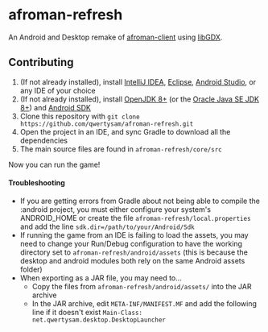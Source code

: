 # afroman-refresh
An Android and Desktop remake of [afroman-client](https://github.com/qwertysam/afroman-client) using [libGDX](https://libgdx.badlogicgames.com/index.html).

## Contributing

1. (If not already installed), install [IntelliJ IDEA](https://www.jetbrains.com/idea/download), [Eclipse](https://www.eclipse.org/downloads/), [Android Studio](https://developer.android.com/studio), or any IDE of your choice 
3. (If not already installed), install [OpenJDK 8+](https://openjdk.java.net/install/) (or the [Oracle Java SE JDK 8+](https://www.oracle.com/technetwork/java/javase/downloads/jdk8-downloads-2133151.html)) and [Android SDK](https://developer.android.com/studio/releases/sdk-tools)
4. Clone this repository with `git clone https://github.com/qwertysam/afroman-refresh.git`
5. Open the project in an IDE, and sync Gradle to download all the dependencies
5. The main source files are found in `afroman-refresh/core/src`

Now you can run the game!

#### Troubleshooting
- If you are getting errors from Gradle about not being able to compile the :android project, you must either configure your system's ANDROID_HOME or create the file `afroman-refresh/local.properties` and add the line `sdk.dir=/path/to/your/Android/Sdk`
- If running the game from an IDE is failing to load the assets, you may need to change your Run/Debug configuration to have the working directory set to `afroman-refresh/android/assets` (this is because the desktop and android modules both rely on the same Android assets folder)
- When exporting as a JAR file, you may need to...
  - Copy the files from `afroman-refresh/android/assets/` into the JAR archive
  - In the JAR archive, edit `META-INF/MANIFEST.MF` and add the following line if it doesn't exist `Main-Class: net.qwertysam.desktop.DesktopLauncher`

